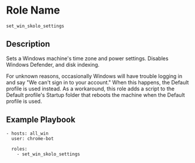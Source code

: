 # Role Name

`set_win_skolo_settings`

## Description

Sets a Windows machine's time zone and power settings. Disables Windows Defender, and disk indexing.

For unknown reasons, occasionally Windows will have trouble logging in and say "We can't sign in
to your account." When this happens, the Default profile is used instead. As a workaround, this role
adds a script to the Default profile's Startup folder that reboots the machine when the Default
profile is used.

## Example Playbook

```
- hosts: all_win
  user: chrome-bot

  roles:
    - set_win_skolo_settings
```
